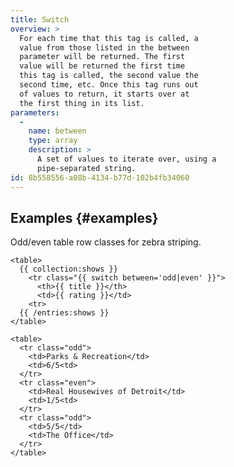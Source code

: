 ```yaml
---
title: Switch
overview: >
  For each time that this tag is called, a
  value from those listed in the between
  parameter will be returned. The first
  value will be returned the first time
  this tag is called, the second value the
  second time, etc. Once this tag runs out
  of values to return, it starts over at
  the first thing in its list.
parameters:
  -
    name: between
    type: array
    description: >
      A set of values to iterate over, using a
      pipe-separated string.
id: 8b558556-a08b-4134-b77d-102b4fb34060
---
```

## Examples {#examples}

Odd/even table row classes for zebra striping.

```
<table>
  {{ collection:shows }}
    <tr class="{{ switch between='odd|even' }}">
      <th>{{ title }}</th>
      <td>{{ rating }}</td>
    <tr>
  {{ /entries:shows }}
</table>
```

``` .language-output
<table>
  <tr class="odd">
    <td>Parks & Recreation</td>
    <td>6/5<td>
  </tr>
  <tr class="even">
    <td>Real Housewives of Detroit</td>
    <td>1/5<td>
  </tr>
  <tr class="odd">
    <td>5/5</td>
    <td>The Office</td>
  </tr>
</table>
```
